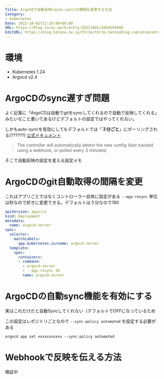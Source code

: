 ```yaml
---
Title: ArgoCDで自動反映(auto-sync)の間隔を変更する方法
Category:
- kubernetes
Date: 2022-10-01T12:29:08+09:00
URL: https://blog.turai.work/entry/20221001/1664594948
EditURL: https://blog.hatena.ne.jp/thr3a/thr3a.hatenablog.com/atom/entry/4207112889923540367
---
```


# 環境

- Kubernetes 1.24
- Argocd v2.4

# ArgoCDのsync遅すぎ問題

よく記事に「ArgoCDは自動でgitをsyncしてくれるので自動で反映してくれる」みたいなこと書いてあるけどデフォルトの設定ではやってくれない。

しかもauto-syncを有効にしてもデフォルトでは「**３分ごと**」にポーリングされる(??????) [公式ドキュメント](https://argo-cd.readthedocs.io/en/stable/user-guide/ci_automation/#synchronize-the-app-optional)

> The controller will automatically detect the new config (fast tracked using a webhook, or polled every 3 minutes)

そこで自動反映の設定を変える設定メモ

# ArgoCDのgit自動取得の間隔を変更

これはアプリごとではなくコントローラー自体に設定がある `--app-resync` 単位は秒なので好きに変更できる。デフォルトは３分なので180

```yaml
apiVersion: apps/v1
kind: Deployment
metadata:
  name: argocd-server
spec:
  selector:
    matchLabels:
      app.kubernetes.io/name: argocd-server
  template:
    spec:
      containers:
      - command:
        - argocd-server
        - --app-resync 30
        name: argocd-server
```

# ArgoCDの自動sync機能を有効にする

実はこれだけだと自動Syncしてくれない（デフォルトでOFFになっているため

この設定はレポジトリごとなので `--sync-policy automated` を設定する必要がある

```
argocd app set xxxxxxxxxxx --sync-policy automated
```

# Webhookで反映を伝える方法

検証中
